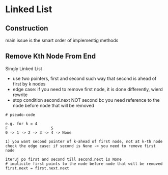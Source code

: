 # Linked List

## Construction

main issue is the smart order of implementig methods

## Remove Kth Node From End

Singly Linked List

* use two pointers, first and second such way that second is ahead of first by k nodes
* edge case: if you need to remove first node, it is done differently, wierd rewrite
* stop condition second.next NOT second bc you need reference to the node before node that will be removed 

```
# pseudo-code

e.g. for k = 4
F                   S             
0 -> 1 -> 2 -> 3 -> 4 -> None

1) you want second pointer of k-ahead of first node, not at k-th node
check the edge case: if second is None -> you need to remove first node

iteruj po first and second till second.next is None
# implicite first points to the node before node that will be removed
first.next = first.next.next
```
